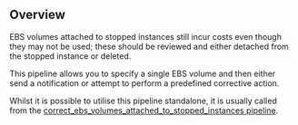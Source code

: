 ## Overview

EBS volumes attached to stopped instances still incur costs even though they may not be used; these should be reviewed and either detached from the stopped instance or deleted.

This pipeline allows you to specify a single EBS volume and then either send a notification or attempt to perform a predefined corrective action.

Whilst it is possible to utilise this pipeline standalone, it is usually called from the [correct_ebs_volumes_attached_to_stopped_instances pipeline](https://hub.flowpipe.io/mods/turbot/aws_thrifty/pipelines/aws_thrifty.pipeline.correct_ebs_volumes_attached_to_stopped_instances).